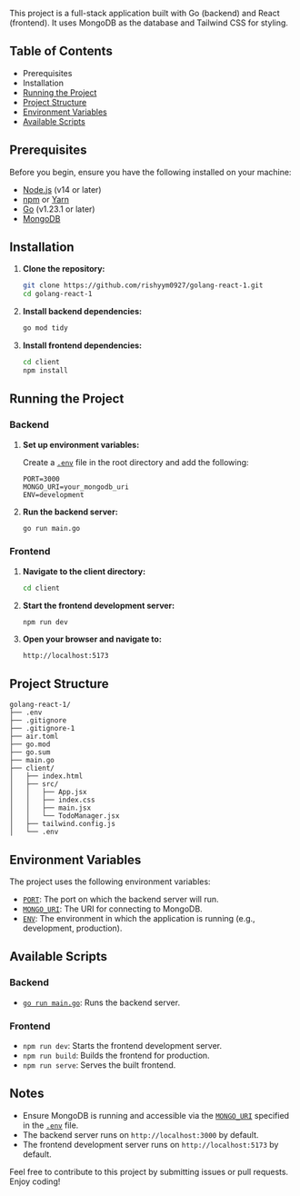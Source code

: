 This project is a full-stack application built with Go (backend) and React (frontend). It uses MongoDB as the database and Tailwind CSS for styling.

## Table of Contents

- Prerequisites
- Installation
- [Running the Project](#running-the-project)
- [Project Structure](#project-structure)
- [Environment Variables](#environment-variables)
- [Available Scripts](#available-scripts)

## Prerequisites

Before you begin, ensure you have the following installed on your machine:

- [Node.js](https://nodejs.org/) (v14 or later)
- [npm](https://www.npmjs.com/) or [Yarn](https://yarnpkg.com/)
- [Go](https://golang.org/) (v1.23.1 or later)
- [MongoDB](https://www.mongodb.com/)

## Installation

1. **Clone the repository:**

   ```sh
   git clone https://github.com/rishyym0927/golang-react-1.git
   cd golang-react-1
   ```

2. **Install backend dependencies:**

   ```sh
   go mod tidy
   ```

3. **Install frontend dependencies:**

   ```sh
   cd client
   npm install
   ```

## Running the Project

### Backend

1. **Set up environment variables:**

   Create a [`.env`](command:_github.copilot.openRelativePath?%5B%7B%22scheme%22%3A%22file%22%2C%22authority%22%3A%22%22%2C%22path%22%3A%22%2Fc%3A%2FUsers%2FLenovo%2FOneDrive%2FDesktop%2FMAIN%2Fcoding%2FGOLANG%20MAIN%2FGOLANG%20PROJECT%201%2F.env%22%2C%22query%22%3A%22%22%2C%22fragment%22%3A%22%22%7D%2C%22eb0e1576-663b-4132-8bf1-c286bdde277f%22%5D "c:\Users\Lenovo\OneDrive\Desktop\MAIN\coding\GOLANG MAIN\GOLANG PROJECT 1\.env") file in the root directory and add the following:

   ```properties
   PORT=3000
   MONGO_URI=your_mongodb_uri
   ENV=development
   ```

2. **Run the backend server:**

   ```sh
   go run main.go
   ```

### Frontend

1. **Navigate to the client directory:**

   ```sh
   cd client
   ```

2. **Start the frontend development server:**

   ```sh
   npm run dev
   ```

3. **Open your browser and navigate to:**

   ```
   http://localhost:5173
   ```

## Project Structure

```
golang-react-1/
├── .env
├── .gitignore
├── .gitignore-1
├── air.toml
├── go.mod
├── go.sum
├── main.go
├── client/
│   ├── index.html
│   ├── src/
│   │   ├── App.jsx
│   │   ├── index.css
│   │   ├── main.jsx
│   │   └── TodoManager.jsx
│   ├── tailwind.config.js
│   └── .env
```

## Environment Variables

The project uses the following environment variables:

- [`PORT`](command:_github.copilot.openSymbolFromReferences?%5B%22%22%2C%5B%7B%22uri%22%3A%7B%22scheme%22%3A%22file%22%2C%22authority%22%3A%22%22%2C%22path%22%3A%22%2Fc%3A%2FUsers%2FLenovo%2FOneDrive%2FDesktop%2FMAIN%2Fcoding%2FGOLANG%20MAIN%2FGOLANG%20PROJECT%201%2Fmain.go%22%2C%22query%22%3A%22%22%2C%22fragment%22%3A%22%22%7D%2C%22pos%22%3A%7B%22line%22%3A69%2C%22character%22%3A1%7D%7D%5D%2C%22eb0e1576-663b-4132-8bf1-c286bdde277f%22%5D "Go to definition"): The port on which the backend server will run.
- [`MONGO_URI`](command:_github.copilot.openSymbolFromReferences?%5B%22%22%2C%5B%7B%22uri%22%3A%7B%22scheme%22%3A%22file%22%2C%22authority%22%3A%22%22%2C%22path%22%3A%22%2Fc%3A%2FUsers%2FLenovo%2FOneDrive%2FDesktop%2FMAIN%2Fcoding%2FGOLANG%20MAIN%2FGOLANG%20PROJECT%201%2F.env%22%2C%22query%22%3A%22%22%2C%22fragment%22%3A%22%22%7D%2C%22pos%22%3A%7B%22line%22%3A1%2C%22character%22%3A0%7D%7D%2C%7B%22uri%22%3A%7B%22scheme%22%3A%22file%22%2C%22authority%22%3A%22%22%2C%22path%22%3A%22%2Fc%3A%2FUsers%2FLenovo%2FOneDrive%2FDesktop%2FMAIN%2Fcoding%2FGOLANG%20MAIN%2FGOLANG%20PROJECT%201%2Fprocess.env%22%2C%22query%22%3A%22%22%2C%22fragment%22%3A%22%22%7D%2C%22pos%22%3A%7B%22line%22%3A1%2C%22character%22%3A0%7D%7D%2C%7B%22uri%22%3A%7B%22scheme%22%3A%22file%22%2C%22authority%22%3A%22%22%2C%22path%22%3A%22%2Fc%3A%2FUsers%2FLenovo%2FOneDrive%2FDesktop%2FMAIN%2Fcoding%2FGOLANG%20MAIN%2FGOLANG%20PROJECT%201%2Fmain.go%22%2C%22query%22%3A%22%22%2C%22fragment%22%3A%22%22%7D%2C%22pos%22%3A%7B%22line%22%3A36%2C%22character%22%3A27%7D%7D%5D%2C%22eb0e1576-663b-4132-8bf1-c286bdde277f%22%5D "Go to definition"): The URI for connecting to MongoDB.
- [`ENV`](command:_github.copilot.openSymbolFromReferences?%5B%22%22%2C%5B%7B%22uri%22%3A%7B%22scheme%22%3A%22file%22%2C%22authority%22%3A%22%22%2C%22path%22%3A%22%2Fc%3A%2FUsers%2FLenovo%2FOneDrive%2FDesktop%2FMAIN%2Fcoding%2FGOLANG%20MAIN%2FGOLANG%20PROJECT%201%2F.env%22%2C%22query%22%3A%22%22%2C%22fragment%22%3A%22%22%7D%2C%22pos%22%3A%7B%22line%22%3A2%2C%22character%22%3A0%7D%7D%2C%7B%22uri%22%3A%7B%22scheme%22%3A%22file%22%2C%22authority%22%3A%22%22%2C%22path%22%3A%22%2Fc%3A%2FUsers%2FLenovo%2FOneDrive%2FDesktop%2FMAIN%2Fcoding%2FGOLANG%20MAIN%2FGOLANG%20PROJECT%201%2Fprocess.env%22%2C%22query%22%3A%22%22%2C%22fragment%22%3A%22%22%7D%2C%22pos%22%3A%7B%22line%22%3A2%2C%22character%22%3A0%7D%7D%2C%7B%22uri%22%3A%7B%22scheme%22%3A%22file%22%2C%22authority%22%3A%22%22%2C%22path%22%3A%22%2Fc%3A%2FUsers%2FLenovo%2FOneDrive%2FDesktop%2FMAIN%2Fcoding%2FGOLANG%20MAIN%2FGOLANG%20PROJECT%201%2Fmain.go%22%2C%22query%22%3A%22%22%2C%22fragment%22%3A%22%22%7D%2C%22pos%22%3A%7B%22line%22%3A28%2C%22character%22%3A15%7D%7D%5D%2C%22eb0e1576-663b-4132-8bf1-c286bdde277f%22%5D "Go to definition"): The environment in which the application is running (e.g., development, production).

## Available Scripts

### Backend

- [`go run main.go`](command:_github.copilot.openSymbolFromReferences?%5B%22%22%2C%5B%7B%22uri%22%3A%7B%22scheme%22%3A%22file%22%2C%22authority%22%3A%22%22%2C%22path%22%3A%22%2Fc%3A%2FUsers%2FLenovo%2FOneDrive%2FDesktop%2FMAIN%2Fcoding%2FGOLANG%20MAIN%2FGOLANG%20PROJECT%201%2Fmain.go%22%2C%22query%22%3A%22%22%2C%22fragment%22%3A%22%22%7D%2C%22pos%22%3A%7B%22line%22%3A25%2C%22character%22%3A5%7D%7D%5D%2C%22eb0e1576-663b-4132-8bf1-c286bdde277f%22%5D "Go to definition"): Runs the backend server.

### Frontend

- `npm run dev`: Starts the frontend development server.
- `npm run build`: Builds the frontend for production.
- `npm run serve`: Serves the built frontend.

## Notes

- Ensure MongoDB is running and accessible via the [`MONGO_URI`](command:_github.copilot.openSymbolFromReferences?%5B%22%22%2C%5B%7B%22uri%22%3A%7B%22scheme%22%3A%22file%22%2C%22authority%22%3A%22%22%2C%22path%22%3A%22%2Fc%3A%2FUsers%2FLenovo%2FOneDrive%2FDesktop%2FMAIN%2Fcoding%2FGOLANG%20MAIN%2FGOLANG%20PROJECT%201%2F.env%22%2C%22query%22%3A%22%22%2C%22fragment%22%3A%22%22%7D%2C%22pos%22%3A%7B%22line%22%3A1%2C%22character%22%3A0%7D%7D%2C%7B%22uri%22%3A%7B%22scheme%22%3A%22file%22%2C%22authority%22%3A%22%22%2C%22path%22%3A%22%2Fc%3A%2FUsers%2FLenovo%2FOneDrive%2FDesktop%2FMAIN%2Fcoding%2FGOLANG%20MAIN%2FGOLANG%20PROJECT%201%2Fprocess.env%22%2C%22query%22%3A%22%22%2C%22fragment%22%3A%22%22%7D%2C%22pos%22%3A%7B%22line%22%3A1%2C%22character%22%3A0%7D%7D%2C%7B%22uri%22%3A%7B%22scheme%22%3A%22file%22%2C%22authority%22%3A%22%22%2C%22path%22%3A%22%2Fc%3A%2FUsers%2FLenovo%2FOneDrive%2FDesktop%2FMAIN%2Fcoding%2FGOLANG%20MAIN%2FGOLANG%20PROJECT%201%2Fmain.go%22%2C%22query%22%3A%22%22%2C%22fragment%22%3A%22%22%7D%2C%22pos%22%3A%7B%22line%22%3A36%2C%22character%22%3A27%7D%7D%5D%2C%22eb0e1576-663b-4132-8bf1-c286bdde277f%22%5D "Go to definition") specified in the [`.env`](command:_github.copilot.openRelativePath?%5B%7B%22scheme%22%3A%22file%22%2C%22authority%22%3A%22%22%2C%22path%22%3A%22%2Fc%3A%2FUsers%2FLenovo%2FOneDrive%2FDesktop%2FMAIN%2Fcoding%2FGOLANG%20MAIN%2FGOLANG%20PROJECT%201%2F.env%22%2C%22query%22%3A%22%22%2C%22fragment%22%3A%22%22%7D%2C%22eb0e1576-663b-4132-8bf1-c286bdde277f%22%5D "c:\Users\Lenovo\OneDrive\Desktop\MAIN\coding\GOLANG MAIN\GOLANG PROJECT 1\.env") file.
- The backend server runs on `http://localhost:3000` by default.
- The frontend development server runs on `http://localhost:5173` by default.

Feel free to contribute to this project by submitting issues or pull requests. Enjoy coding!
